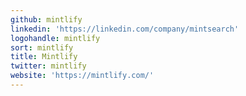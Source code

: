 ```yaml
---
github: mintlify
linkedin: 'https://linkedin.com/company/mintsearch'
logohandle: mintlify
sort: mintlify
title: Mintlify
twitter: mintlify
website: 'https://mintlify.com/'
---
```

